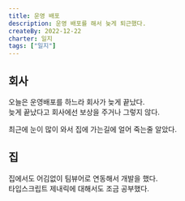 ```yaml
---
title: 운영 배포
description: 운영 배포를 해서 늦게 퇴근했다.
createBy: 2022-12-22
charter: 일지
tags: ["일지"]
---
```


## 회사

오늘은 운영배포를 하느라 회사가 늦게 끝났다.  
늦게 끝났다고 회사에선 보상을 주거나 그렇지 않다.

최근에 눈이 많이 와서 집에 가는길에 얼어 죽는줄 알았다.

## 집

집에서도 어김없이 팀뷰어로 연동해서 개발을 했다.  
타입스크립트 제내릭에 대해서도 조금 공부했다.
